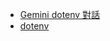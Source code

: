 - [Gemini dotenv 對話](https://gemini.google.com/app/5c3ebf57655c5c5f)
- [dotenv](https://github.com/motdotla/dotenv)
